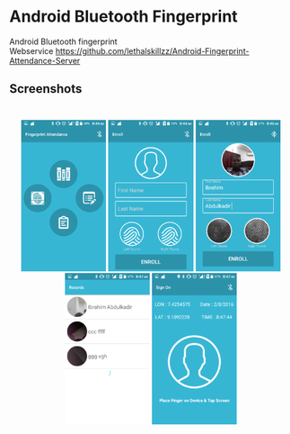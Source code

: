 # Android Bluetooth Fingerprint
Android Bluetooth fingerprint<br>
Webservice https://github.com/lethalskillzz/Android-Fingerprint-Attendance-Server


## Screenshots<br><br>

<p align="center">
<img src="/screen/Screenshot_2016-09-19-08-44-07.png" width="30%">
<img src="/screen/Screenshot_2016-09-19-08-44-15.png" width="30%">
<img src="/screen/Screenshot_2016-09-19-08-46-45.png" width="30%">
<img src="/screen/Screenshot_2016-09-19-08-47-16.png" width="30%">
<img src="/screen/Screenshot_2016-09-19-08-47-45.png" width="30%">
</p>

   
